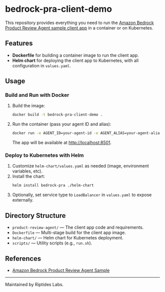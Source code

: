 # bedrock-pra-client-demo

This repository provides everything you need to run the [Amazon Bedrock Product Review Agent sample client app](https://github.com/aws-samples/amazon-bedrock-samples/blob/main/agents-and-function-calling/bedrock-agents/use-case-examples/product-review-agent/main.py) in a container or on Kubernetes.

## Features
- **Dockerfile** for building a container image to run the client app.
- **Helm chart** for deploying the client app to Kubernetes, with all configuration in `values.yaml`.

## Usage

### Build and Run with Docker
1. Build the image:
   ```sh
   docker build -t bedrock-pra-client-demo .
   ```
2. Run the container (pass your agent ID and alias):
   ```sh
   docker run -e AGENT_ID=your-agent-id -e AGENT_ALIAS=your-agent-alias -e AWS_DEFAULT_REGION=your-aws-region -e AWS_ACCESS_KEY_ID=your-aws-access-key-id -e AWS_SECRET_ACCESS_KEY=your-aws-secret-key -p 8501:8501 bedrock-pra-client-demo
   ```
   The app will be available at [http://localhost:8501](http://localhost:8501).

### Deploy to Kubernetes with Helm
1. Customize `helm-chart/values.yaml` as needed (image, environment variables, etc).
2. Install the chart:
   ```sh
   helm install bedrock-pra ./helm-chart
   ```
3. Optionally, set service type to `LoadBalancer` in `values.yaml` to expose externally.

## Directory Structure
- `product-review-agent/` — The client app code and requirements.
- `Dockerfile` — Multi-stage build for the client app image.
- `helm-chart/` — Helm chart for Kubernetes deployment.
- `scripts/` — Utility scripts (e.g., `run.sh`).

## References
- [Amazon Bedrock Product Review Agent Sample](https://github.com/aws-samples/amazon-bedrock-samples/tree/main/agents-and-function-calling/bedrock-agents/use-case-examples/product-review-agent)

---
Maintained by Riptides Labs.
